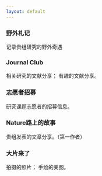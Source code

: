 ```yaml
---
layout: default
---
```


### 野外札记

记录贵组研究的野外奇遇

### Journal Club

相关研究的文献分享；
有趣的文献分享。

### 志愿者招募

研究课题志愿者的招募信息。

### Nature路上的故事

贵组发表的文章分享。（第一作者）

### 大片来了

拍摄的照片；
手绘的美图。

